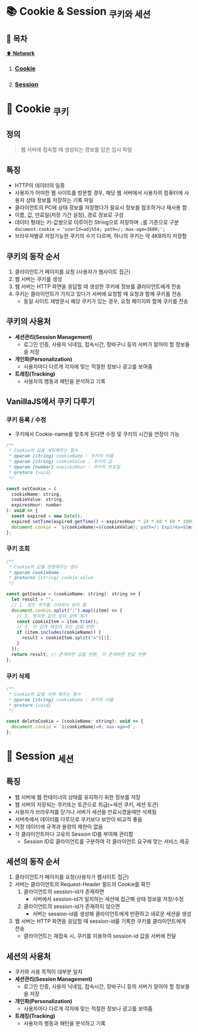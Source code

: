# :books: Cookie & Session <sub>쿠키와 세션</sub>

## :bookmark_tabs: 목차

[:arrow_up: **Network**](../README.md)

1. ### [Cookie](#📕-cookie-쿠키)
2. ### [Session](#📙-session-세션)

# :closed_book: Cookie <sub>쿠키</sub>

## 정의

> 웹 서버에 접속할 때 생성되는 정보를 담은 임시 파일

## 특징

- HTTP의 데이터의 일종
- 사용자가 어떠한 웹 사이트를 방문할 경우, 해당 웹 서버에서 사용자의 컴퓨터에 사용자 상태 정보를 저장하는 기록 파일
- 클라이언트의 PC에 상태 정보를 저장했다가 필요시 정보를 참조하거나 재사용 함
- 이름, 값, 만료일(저장 기간 설정), 경로 정보로 구성
- 데이터 형태는 키-값쌍으로 이루어진 String으로 저장하며 `;`를 기준으로 구분
  `document.cookie = 'userId=adjh54; path=/; max-age=3600;';`
- 브라우져별로 저장가능한 쿠키의 수가 다르며, 하나의 쿠키는 약 4KB까지 저장함

## 쿠키의 동작 순서

1. 클라이언트가 페이지를 요청 (사용자가 웹사이트 접근)
2. 웹 서버는 쿠키를 생성
3. 웹 서버는 HTTP 화면을 응답할 때 생성한 쿠키에 정보를 클라이언트에게 전송
4. 쿠키는 클라이언트가 가지고 있다가 서버에 요청할 때 요청과 함께 쿠키를 전송
   - 동일 사이트 재방문시 해당 쿠키가 있는 경우, 요청 페이지와 함께 쿠키를 전송

## 쿠키의 사용처

- **세션관리(Session Management)**
  - 로그인 인증, 사용자 닉네임, 접속시간, 장바구니 등의 서버가 알아야 할 정보들을 저장
- **개인화(Personalization)**
  - 사용자마다 다르게 각자에 맞는 적절한 정보나 광고를 보여줌
- **트래킹(Tracking)**
  - 사용자의 행동과 패턴을 분석하고 기록

## VanillaJS에서 쿠키 다루기

### 쿠키 등록 / 수정

- 쿠키에서 Cookie-name을 맞추게 된다면 수정 및 쿠키의 시간을 연장이 가능

```js
/**
 * Cookie의 값을 세팅해주는 함수
 * @param {string} cookieName : 쿠키의 이름
 * @param {string} cookieValue : 쿠키의 값
 * @param {number} expiresHour : 쿠키의 만료일
 * @return {void}
 */

const setCookie = (
  cookieName: string,
  cookieValue: string,
  expiresHour: number
): void => {
  const expired = new Date();
  expired.setTime(expired.getTime() + expiresHour * 24 * 60 * 60 * 1000);
  document.cookie = `${cookieName}=${cookieValue}; path=/; Expires=${expired}`;
};
```

### 쿠키 조회

```js
/**
 * Cookie의 값을 반환해주는 함수
 * @param cookieName
 * @returns {string} cookie value
 */

const getCookie = (cookieName: string): string => {
  let result = "";
  // 1. 모든 쿠키를 가져와서 분리 함
  document.cookie.split(";").map((item) => {
    // 2. 분리한 값의 앞뒤 공백 제거
    const cookieItem = item.trim();
    // 3. 키 값과 매칭이 되는 값을 반환
    if (item.includes(cookieName)) {
      result = cookieItem.split("=")[1];
    }
  });
  return result; // 존재하면 값을 반환, 미 존재하면 빈값 반환
};
```

### 쿠키 삭제

```js
/**
 * Cookie의 값을 삭제 해주는 함수
 * @param {string} cookieName : 쿠키의 이름
 * @return {void}
 */

const deleteCookie = (cookieName: string): void => {
  document.cookie = `${cookieName}=0; max-age=0`;
};
```

# :orange_book: Session <sub>세션</sub>

## 특징

- 웹 서버에 웹 컨테이너의 상태를 유지하기 위한 정보를 저장
- 웹 서버의 저장되는 쿠키또는 토큰으로 취급(=세션 쿠키, 세션 토큰)
- 사용자가 브라우저를 닫거나 서버가 세션을 만료시켰을때만 삭제됨
- 서버측에서 데이터를 다루므로 쿠키보다 보안이 비교적 좋음
- 저장 데이터에 규격과 용량의 제한이 없음
- 각 클라이언트마다 고유의 Session ID를 부여해 관리함
  - Session ID로 클라이언트를 구분하여 각 클라이언트 요구에 맞는 서비스 제공

## 세션의 동작 순서

1. 클라이언트가 페이지를 요청(사용자가 웹사이트 접근)
2. 서버는 클라이언트의 Request-Header 필드의 Cookie를 확인
   1. 클라이언트의 session-id가 존재하면
      - 서버에서 session-id가 일치하는 세션에 접근해 상태 정보를 저장/수정
   2. 클라이언트의 session-id가 존재하지 않으면
      - 서버는 session-id를 생성해 클라이언트에게 반환하고 새로운 세션을 생성
3. 웹 서버는 HTTP 화면을 응답할 때 session-id를 기록한 쿠키를 클라이언트에게 전송
   - 클라이언트는 재접속 시, 쿠키를 이용하여 session-id 값을 서버에 전달

## 세션의 사용처

- 쿠키와 사용 목적이 대부분 일치
- **세션관리(Session Management)**
  - 로그인 인증, 사용자 닉네임, 접속시간, 장바구니 등의 서버가 알아야 할 정보들을 저장
- **개인화(Personalization)**
  - 사용자마다 다르게 각자에 맞는 적절한 정보나 광고를 보여줌
- **트래킹(Tracking)**
  - 사용자의 행동과 패턴을 분석하고 기록
